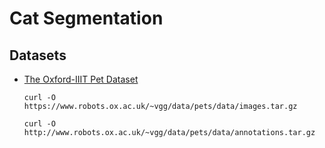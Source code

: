 # Cat Segmentation

## Datasets
- [The Oxford-IIIT Pet Dataset](https://www.robots.ox.ac.uk/~vgg/data/pets/)

    `curl -O https://www.robots.ox.ac.uk/~vgg/data/pets/data/images.tar.gz`

    `curl -O  http://www.robots.ox.ac.uk/~vgg/data/pets/data/annotations.tar.gz`

